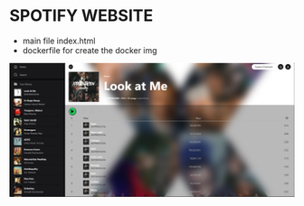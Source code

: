 # SPOTIFY WEBSITE

- main file index.html 
- dockerfile for create the docker img

![site](/site.png)
